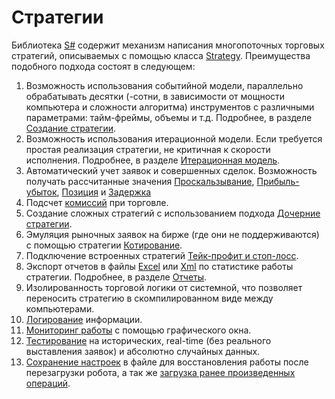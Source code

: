 # Cтратегии

Библиотека [S\#](../api.md) содержит механизм написания многопоточных торговых стратегий, описываемых с помощью класса [Strategy](xref:StockSharp.Algo.Strategies.Strategy). Преимущества подобного подхода состоят в следующем:

1. Возможность использования событийной модели, параллельно обрабатывать десятки (\-сотни, в зависимости от мощности компьютера и сложности алгоритма) инструментов с различными параметрами: тайм\-фреймы, объемы и т.д. Подробнее, в разделе [Создание стратегии](strategies/creating_strategies.md). 
2. Возможность использования итерационной модели. Если требуется простая реализация стратегии, не критичная к скорости исполнения. Подробнее, в разделе [Итерационная модель](strategies/iteration_model.md). 
3. Автоматический учет заявок и совершенных сделок. Возможность получать рассчитанные значения [Проскальзывание](trading_algorithms/slippage.md), [Прибыль\-убыток](trading_algorithms/profit_loss.md), [Позиция](trading_algorithms/position.md) и [Задержка](trading_algorithms/latency.md)
4. Подсчет [комиссий](trading_algorithms/commission.md) при торговле. 
5. Создание сложных стратегий с использованием подхода [Дочерние стратегии](strategies/child_strategies.md). 
6. Эмуляция рыночных заявок на бирже (где они не поддерживаются) с помощью стратегии [Котирование](strategies/quoting.md). 
7. Подключение встроенных стратегий [Тейк\-профит и стоп\-лосс](strategies/take_profit_and_stop_loss.md). 
8. Экспорт отчетов в файлы [Excel](https://ru.wikipedia.org/wiki/Excel) или [Xml](https://ru.wikipedia.org/wiki/Xml) по статистике работы стратегии. Подробнее, в разделе [Отчеты](strategies/reports.md). 
9. Изолированность торговой логики от системной, что позволяет переносить стратегию в скомпилированном виде между компьютерами. 
10. [Логирование](logging.md) информации. 
11. [Мониторинг работы](logging/visual_monitoring.md) с помощью графического окна. 
12. [Тестирование](testing.md) на исторических, real\-time (без реального выставления заявок) и абсолютно случайных данных. 
13. [Сохранение настроек](strategies/settings_saving_and_loading.md) в файле для восстановления работы после перезагрузки робота, а так же [загрузка ранее произведенных операций](strategies/orders_and_trades_loading.md). 
